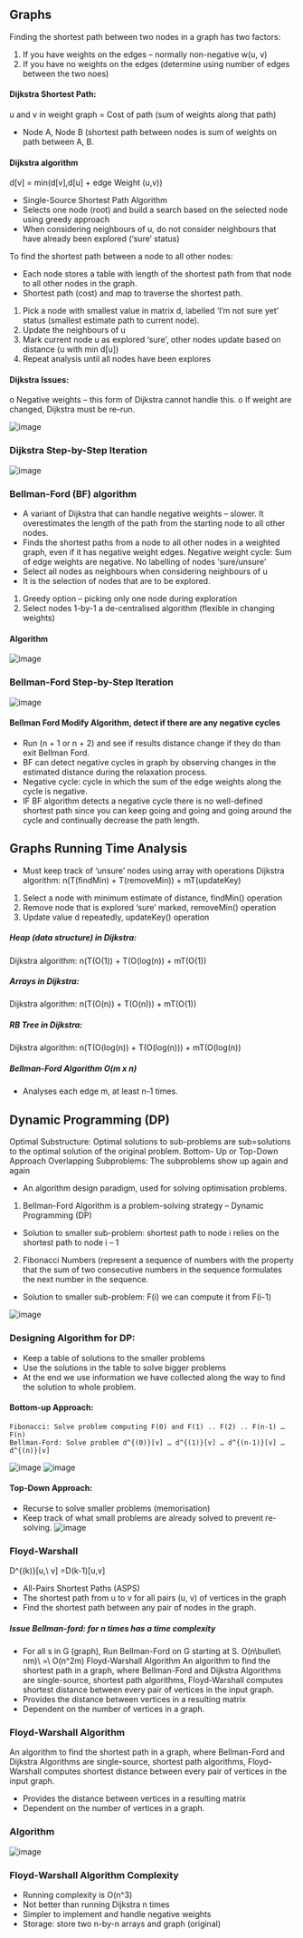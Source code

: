 ## Graphs
Finding the shortest path between two nodes in a graph has two factors:
1.	If you have weights on the edges – normally non-negative w(u, v)
2.	If you have no weights on the edges (determine using number of edges between the two noes)

#### Dijkstra Shortest Path:
u and v in weight graph = Cost of path (sum of weights along that path)
-	Node A, Node B (shortest path between nodes is sum of weights on path between A, B.

#### Dijkstra algorithm 
d[v] = min(d[v],d[u] + edge Weight (u,v))

- Single-Source Shortest Path Algorithm
- Selects one node (root) and build a search based on the selected node using greedy approach
- When considering neighbours of u, do not consider neighbours that have already been explored (‘sure’ status)

To find the shortest path between a node to all other nodes:
-	Each node stores a table with length of the shortest path from that node to all other nodes in the graph. 
-	Shortest path (cost) and map to traverse the shortest path. 
1.	Pick a node with smallest value in matrix d, labelled ‘I’m not sure yet’ status (smallest estimate path to current node). 
2.	Update the neighbours of u
3.	Mark current node u as explored ‘sure’, other nodes update based on distance (u with min d[u])
4.	Repeat analysis until all nodes have been explores

#### Dijkstra Issues: 
o	Negative weights – this form of Dijkstra cannot handle this.
o	If weight are changed, Dijkstra must be re-run. 

![image](https://github.com/leakydishes/advanced_algorithms/assets/79079577/c78dad9f-9d13-41ff-a7a8-1659fdb34dd7)

### Dijkstra Step-by-Step Iteration
![image](https://github.com/leakydishes/advanced_algorithms/assets/79079577/8744afdc-cd18-4929-b69d-b0516e686d72)

### Bellman-Ford (BF) algorithm 
-	A variant of Dijkstra that can handle negative weights – slower. It overestimates the length of the path from the starting node to all other nodes. 
-	Finds the shortest paths from a node to all other nodes in a weighted graph, even if it has negative weight edges. Negative weight cycle: Sum of edge weights are negative. No labelling of nodes ‘sure/unsure’
-	Select all nodes as neighbours when considering neighbours of u
-	It is the selection of nodes that are to be explored. 
1. Greedy option – picking only one node during exploration
2. Select nodes 1-by-1 a de-centralised algorithm (flexible in changing weights)

#### Algorithm
![image](https://github.com/leakydishes/advanced_algorithms/assets/79079577/8eb49d48-ac31-401e-b0b8-1fa409687434)

### Bellman-Ford Step-by-Step Iteration
![image](https://github.com/leakydishes/advanced_algorithms/assets/79079577/c857eeb4-e9fe-4d36-8f7d-e4c08eb1f70c)


#### Bellman Ford Modify Algorithm, detect if there are any negative cycles
-	Run (n + 1 or n + 2) and see if results distance change if they do than exit Bellman Ford.
-	BF can detect negative cycles in graph by observing changes in the estimated distance during the relaxation process. 
-	Negative cycle: cycle in which the sum of the edge weights along the cycle is negative. 
-	IF BF algorithm detects a negative cycle there is no well-defined shortest path since you can keep going and going and going around the cycle and continually decrease the path length. 

## Graphs Running Time Analysis
-	Must keep track of ‘unsure’ nodes using array with operations
Dijkstra algorithm: n(T(findMin) + T(removeMin)) + mT(updateKey)
1.	Select a node with minimum estimate of distance, findMin() operation
2.	Remove node that is explored ‘sure’ marked, removeMin() operation
3.	Update value d repeatedly, updateKey() operation

##### Heap (data structure) in Dijkstra:
Dijkstra algorithm: n(T(O(1)) + T(O(log(n)) + mT(O(1))

##### Arrays in Dijkstra:
Dijkstra algorithm: n(T(O(n)) + T(O(n))) + mT(O(1))

##### RB Tree in Dijkstra:
Dijkstra algorithm: n(T(O(log(n)) + T(O(log(n))) + mT(O(log(n))

##### Bellman-Ford Algorithm O(m x n)
* Analyses each edge m, at least n-1 times.

## Dynamic Programming (DP)
Optimal Substructure: Optimal solutions to sub-problems are sub=solutions to the optimal solution of the original problem. Bottom- Up or Top-Down Approach
Overlapping Subproblems: The subproblems show up again and again
-	An algorithm design paradigm, used for solving optimisation problems.
1.	Bellman-Ford Algorithm is a problem-solving strategy – Dynamic Programming (DP)
-	Solution to smaller sub-problem: shortest path to node i relies on the shortest path to node i – 1

2.	Fibonacci Numbers (represent a sequence of numbers with the property that the sum of two consecutive numbers in the sequence formulates the next number in the sequence. 
-	Solution to smaller sub-problem: F(i) we can compute it from F(i-1)

![image](https://github.com/leakydishes/advanced_algorithms/assets/79079577/12927a7f-99ef-4c7c-8040-9d507860b28d)


### Designing Algorithm for DP:
-	Keep a table of solutions to the smaller problems
-	Use the solutions in the table to solve bigger problems
-	At the end we use information we have collected along the way to find the solution to whole problem. 

#### Bottom-up Approach:
	Fibonacci: Solve problem computing F(0) and F(1) .. F(2) .. F(n-1) … F(n)
	Bellman-Ford: Solve problem d^{(0)}[v] … d^{(1)}[v] … d^{(n-1)}[v] … d^{(n)}[v]

![image](https://github.com/leakydishes/advanced_algorithms/assets/79079577/4ee3aa1f-0007-427f-8fa1-badcd5053f7b)
![image](https://github.com/leakydishes/advanced_algorithms/assets/79079577/3566e67b-748b-4855-a020-61cec32dc5f2)

#### Top-Down Approach:
-	Recurse to solve smaller problems (memorisation)
-	Keep track of what small problems are already solved to prevent re-solving. 
![image](https://github.com/leakydishes/advanced_algorithms/assets/79079577/6a281acf-82fe-4572-85b0-65a2eaf6d2b4)


### Floyd-Warshall 
D^{(k)}[u,\ v] =D(k-1)[u,v]
- All-Pairs Shortest Paths (ASPS)
- The shortest path from u to v for all pairs (u, v)  of vertices in the graph
- Find the shortest path between any pair of nodes in the graph.

##### Issue Bellman-ford: for n times has a time complexity
- For all s in G (graph), Run Bellman-Ford on G starting at S. O(n\bullet\ nm)\ =\ O(n^2m)
Floyd-Warshall Algorithm
An algorithm to find the shortest path in a graph, where Bellman-Ford and Dijkstra Algorithms are single-source, shortest path algorithms, Floyd-Warshall computes shortest distance between every pair of vertices in the input graph. 
-	Provides the distance between vertices in a resulting matrix
-	Dependent on the number of vertices in a graph.

### Floyd-Warshall Algorithm
An algorithm to find the shortest path in a graph, where Bellman-Ford and Dijkstra Algorithms are single-source, shortest path algorithms, Floyd-Warshall computes shortest distance between every pair of vertices in the input graph. 
-	Provides the distance between vertices in a resulting matrix
-	Dependent on the number of vertices in a graph.
  
### Algorithm
![image](https://github.com/leakydishes/advanced_algorithms/assets/79079577/324389a6-91da-4b73-a11f-d9c6dcb64373)

### Floyd-Warshall Algorithm Complexity
- Running complexity is O(n^3)
- Not better than running Dijkstra n times
- Simpler to implement and handle negative weights
- Storage: store two n-by-n arrays and graph (original)

